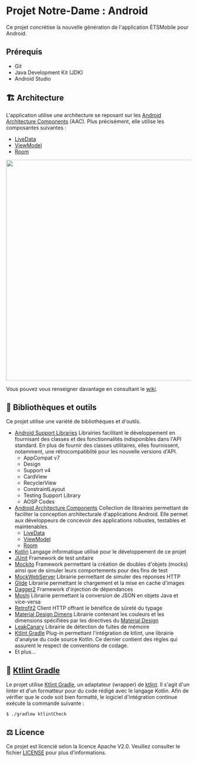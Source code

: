 # Projet Notre-Dame : Android

Ce projet concrétise la nouvelle génération de l'application ÉTSMobile pour Android.

## Prérequis

* Git
* Java Development Kit (JDK)
* Android Studio

## 🏗 Architecture

L'application utilise une architecture se reposant sur les [Android Architecture Components](https://developer.android.com/topic/libraries/architecture/index.html) (AAC). Plus précisément, elle utilise les composantes suivantes : 
* [LiveData](https://developer.android.com/reference/android/arch/lifecycle/LiveData.html)
* [ViewModel](https://developer.android.com/reference/android/arch/lifecycle/ViewModel.html)
* [Room](https://developer.android.com/topic/libraries/architecture/room.html)

<image src="docs/images/etsmobile_architecture.png" width="600" />

Vous pouvez vous renseigner davantage en consultant le [wiki](https://github.com/ApplETS/Notre-Dame-Android/wiki/Architecture-(FR)).

## :hammer: Bibliothèques et outils
Ce projet utilise une variété de bibliothèques et d'outils.
* [Android Support Libraries](https://developer.android.com/topic/libraries/support-library/) Librairies facilitant le développement en fournisant des classes et des fonctionnalités indisponibles dans l'API standard. En plus de fournir des classes utilitaires, elles fournissent, notamment, une rétrocompatiblité pour les nouvelle versions d'API.
  * AppCompat v7
  * Design
  * Support v4
  * CardView
  * RecyclerView
  * ConstraintLayout
  * Testing Support Library
  * AOSP Codes
* [Android Architecture Components](https://developer.android.com/topic/libraries/architecture/) Collection de librairies permettant de faciliter la conception architecturale d'applications Android. Elle permet aux développeurs de concevoir des applications robustes, testables et maintenables. 
  * [LiveData](https://developer.android.com/topic/libraries/architecture/livedata.html)
  * [ViewModel](https://developer.android.com/topic/libraries/architecture/viewmodel.html)
  * [Room](https://developer.android.com/topic/libraries/architecture/room.html)
* [Kotlin](http://kotlinlang.org/) Langage informatique utilisé pour le développement de ce projet
* [JUnit](https://junit.org/) Framework de test unitaire
* [Mockito](http://site.mockito.org/) Framework permettant la création de doubles d'objets (mocks) ainsi que de simuler leurs comportements pour des fins de test
* [MockWebServer](https://github.com/square/okhttp/tree/master/mockwebserver) Librairie permettant de simuler des réponses HTTP
* [Glide](https://bumptech.github.io/glide/) Librairie permettant le chargement et la mise en cache d'images 
* [Dagger2](https://google.github.io/dagger/) Framework d'injection de dépendances
* [Moshi](https://github.com/square/moshi/) Librairie permettant la conversion de JSON en objets Java et vice-versa
* [Retrofit2](http://square.github.io/retrofit/) Client HTTP offrant le bénéfice de sûreté du typage
* [Material Design Dimens](https://github.com/DmitryMalkovich/material-design-dimens) Librairie contenant les couleurs et les dimensions spécifiées par les directives du [Material Design](https://material.io/guidelines/)
* [LeakCanary](https://github.com/square/leakcanary) Librairie de détection de fuites de mémoire
* [Ktlint Gradle](https://github.com/JLLeitschuh/ktlint-gradle) Plug-in permettant l'intégration de ktlint, une librairie d'analyse du code source Kotlin. Ce dernier contient des règles qui assurent le respect de conventions de codage.
* Et plus...

## :construction: [Ktlint Gradle](https://github.com/jlleitschuh/ktlint-gradle)
Le projet utilise [Ktlint Gradle](https://github.com/jlleitschuh/ktlint-gradle), un adaptateur (wrapper) de [ktlint](https://ktlint.github.io/). Il s'agit d'un linter et d'un formatteur pour du code rédigé avec le langage Kotlin. Afin de vérifier que le code soit bien formatté, le logiciel d'intégration continue exécute la commande suivante : 
```shell
$ ./gradlew ktlintCheck
```

## ⚖️ Licence

Ce projet est licencié selon la licence Apache V2.0. Veuillez consulter le fichier [LICENSE](https://github.com/ApplETS/Notre-Dame-Android/blob/master/LICENSE) pour plus d'informations.
